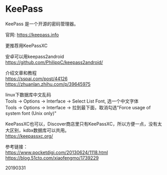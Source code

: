 # KeePass

KeePass 是一个开源的密码管理器。  

官网: https://keepass.info  

更推荐用KeePassXC  

安卓可以用keepass2android  
https://github.com/PhilippC/keepass2android/  

介绍文章和教程  
https://sspai.com/post/44126  
https://zhuanlan.zhihu.com/p/39645975  

linux下数据库中文乱码  
Tools -> Options -> Interface -> Select List Font, 选一个中文字体  
Tools -> Options -> Interface -> 拉到最下面，取消勾选"Force usage of system font (Unix only)"  

KeePassXC也可以，Discover商店里只有KeePassXC，所以方便一点，没有太大区别，kdbx数据库可以共用。  
https://keepassxc.org/  


参考链接：  
https://www.pocketdigi.com/20130624/1118.html  
https://blog.51cto.com/xiaofengmo/1739229  

20190331  
